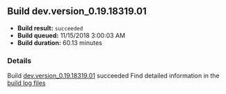 ## Build dev.version_0.19.18319.01
- **Build result:** `succeeded`
- **Build queued:** 11/15/2018 3:00:03 AM
- **Build duration:** 60.13 minutes
### Details
Build [dev.version_0.19.18319.01](https://winappstudio.visualstudio.com/web/build.aspx?pcguid=a4ef43be-68ce-4195-a619-079b4d9834c2&builduri=vstfs%3a%2f%2f%2fBuild%2fBuild%2f26576) succeeded
Find detailed information in the [build log files](https://uwpctdiags.blob.core.windows.net/buildlogs/dev.version_0.19.18319.01_logs.zip)
